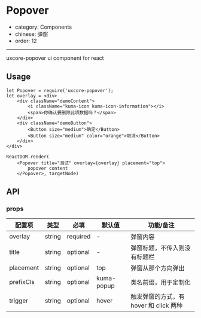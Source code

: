 # Popover

- category: Components
- chinese: 弹窗
- order: 12

---

uxcore-popover ui component for react

## Usage
```
let Popover = require('uxcore-popover');
let overlay = <div>
    <div className="demoContent">
        <i className="kuma-icon kuma-icon-information"></i>
        <span>你确认要删除此项数据吗？</span>
    </div>
    <div className="demoButton">
        <Button size="medium">确定</Button>
        <Button size="medium" color="orange">取消</Button>
    </div>
</div>

ReactDOM.render(
    <Popover title="测试" overlay={overlay} placement="top">
        popover content
    </Popover>, targetNode)
```

## API

### props

| 配置项 | 类型 | 必填 | 默认值 | 功能/备注 |
|---|---|---|---|---|
|overlay|string|required|-|弹窗内容|
|title|string|optional|-|弹窗标题，不传入则没有标题栏|
|placement|string|optional|top|弹窗从那个方向弹出|
|prefixCls|string|optional|kuma-popup|类名前缀，用于定制化|
|trigger|string|optional|hover|触发弹窗的方式，有 hover 和 click 两种|
